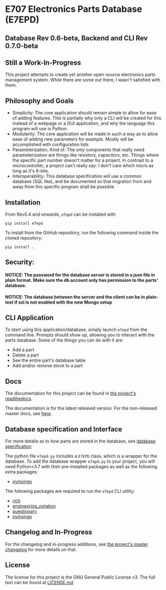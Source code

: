# E707 Electronics Parts Database (E7EPD)
## Database Rev 0.6-beta, Backend and CLI Rev 0.7.0-beta
## Still a Work-In-Progress

This project attempts to create yet another open-source electronics parts management system. While there are some out
there, I wasn't satisfied with them.

## Philosophy and Goals
- Simplicity: The core application should remain simple to allow for ease of adding features. This is partially
  why only a CLI will be created for this instead of a webpage or a GUI application, and why the language this program
  will use is Python.
- Modularity: The core application will be made in such a way as to allow ease of adding new parameters for example.
  Mostly will be accomplished with configuration lists
- Parameterization, Kind of: The only components that really need parameterization are things like resistors, capacitors, etc.
  Things where the specific part number doesn't matter for a project. 
  In contrast to a microcontroller, a project can't really say: I don't care which micro as long as it's 8-bits.
- Interoperability: This database specification will use a common database (SQL like), and be documented so that
  migration from and away from this specific program shall be possible.

## Installation
From Rev0.4 and onwards, `e7epd` can be installed with
```
pip install e7epd
```
To install from the GitHub repository, run the following command inside the cloned repository:
```
pip install .
```
  
## Security:
#### NOTICE: The password for the database server is stored in a json file in plain format. Make sure the db account only has permission to the parts' database.
#### NOTICE: The database between the server and the client can be in plain-text if ssl is not enabled with the new Mongo setup

## CLI Application
To start using this application/database, simply launch `e7epd` from the command line. Prompts should show up, allowing you to interact with the 
parts database. Some of the things you can do with it are:
- Add a part
- Delete a part
- See the entire part's database table
- Add and/or remove stock to a part

## Docs
The documentation for this project can be found in [the project's readthedocs](https://e7epd.readthedocs.io/).

The documentation is for the latest released version. For the non-released master docs, see [here](https://e7epd.readthedocs.io/en/latest/).

## Database specification and Interface
For more details as to how parts are stored in the database, see [database specification](https://e7epd.readthedocs.io/en/latest/database_spec.html)

The python file `e7epd.py` includes a `E7EPD` class, which is a wrapper for the database.
To add the database wrapper `e7epd.py` to your project, you will need Python>3.7 with their pre-installed packages as well as the following extra packages:
- [pymongo](https://pypi.org/project/pymongo/)
  
The following packages are required to run the `e7epd` CLI utility:
- [rich](https://pypi.org/project/rich/)
- [engineering_notation](https://pypi.org/project/engineering-notation/)
- [questionary](https://pypi.org/project/questionary/)
- [pymongo](https://pypi.org/project/pymongo/)

## Changelog and In-Progress
For the changelog and in-progress additions, see [the project's master changelog](https://e7epd.readthedocs.io/en/latest/changelog.html) for more details on that.

## License

The license for this project is the GNU General Public License v3. The full text can be found at [LICENSE.md](LICENSE.md)
